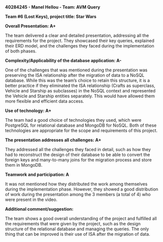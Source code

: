 **40284245 - Manel Hellou - Team: AVM Query**  

**Team #6 (Lost Keys), project title: Star Wars**

**Overall Presentation: A+**

The team delivered a clear and detailed presentation, addressing all the requirements for the project. They showcased their key queries, explained their ERD model, and the challenges they faced during the implementation of both phases.

**Complexity/Applicability of the database application: A-**

One of the challenges that was mentioned during the presentation was preserving the ISA relationship after the migration of data to a NoSQL database. While this was the team’s choice to retain this structure, it is a better practice if they eliminated the ISA relationship (Crafts as superclass, Vehicle and Starship as subclasses) in the NoSQL context and represented the Vehicle and Starship entities separately. This would have allowed them more flexible and efficient data access.

**Use of technology: A+**

The team had a good choice of technologies they used, which were PostgreSQL for relational database and MongoDB for NoSQL. Both of these technologies are appropriate for the scope and requirements of this project.

**The presentation addresses all challenges: A+**

They addressed all the challenges they faced in detail, such as how they had to reconstruct the design of their database to be able to convert the foreign keys and many-to-many joins for the migration process and store them in MongoDB.

**Teamwork and participation: A**

It was not mentioned how they distributed the work among themselves during the implementation phase. However, they showed a good distribution of work during the presentation among the 3 members (a total of 4) who were present in the video. 

**Additional comment/suggestion:**

The team shows a good overall understanding of the project and fulfilled all the requirements that were given by the project, such as the design structure of the relational database and managing the queries. The only thing that can be improved is their use of ISA after the migration of data.
